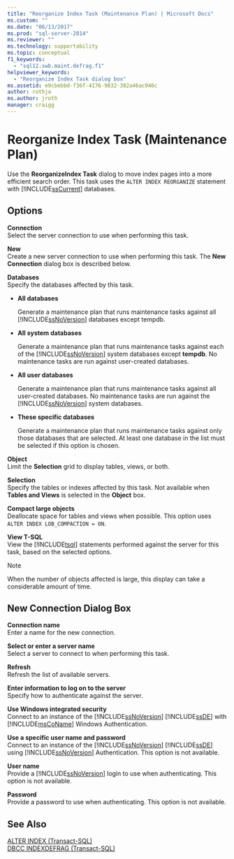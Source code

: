 ```yaml
---
title: "Reorganize Index Task (Maintenance Plan) | Microsoft Docs"
ms.custom: ""
ms.date: "06/13/2017"
ms.prod: "sql-server-2014"
ms.reviewer: ""
ms.technology: supportability
ms.topic: conceptual
f1_keywords: 
  - "sql12.swb.maint.defrag.f1"
helpviewer_keywords: 
  - "Reorganize Index Task dialog box"
ms.assetid: e9cbebbd-f36f-4176-9832-382a46ac946c
author: rothja
ms.author: jroth
manager: craigg
---
```

# Reorganize Index Task (Maintenance Plan)
  Use the **ReorganizeIndex Task** dialog to move index pages into a more efficient search order. This task uses the `ALTER INDEX REORGANIZE` statement with [!INCLUDE[ssCurrent](../../includes/sscurrent-md.md)] databases.  
  
## Options  
 **Connection**  
 Select the server connection to use when performing this task.  
  
 **New**  
 Create a new server connection to use when performing this task. The **New Connection** dialog box is described below.  
  
 **Databases**  
 Specify the databases affected by this task.  
  
-   **All databases**  
  
     Generate a maintenance plan that runs maintenance tasks against all [!INCLUDE[ssNoVersion](../../includes/ssnoversion-md.md)] databases except tempdb.  
  
-   **All system databases**  
  
     Generate a maintenance plan that runs maintenance tasks against each of the [!INCLUDE[ssNoVersion](../../includes/ssnoversion-md.md)] system databases except **tempdb**. No maintenance tasks are run against user-created databases.  
  
-   **All user databases**  
  
     Generate a maintenance plan that runs maintenance tasks against all user-created databases. No maintenance tasks are run against the [!INCLUDE[ssNoVersion](../../includes/ssnoversion-md.md)] system databases.  
  
-   **These specific databases**  
  
     Generate a maintenance plan that runs maintenance tasks against only those databases that are selected. At least one database in the list must be selected if this option is chosen.  
  
 **Object**  
 Limit the **Selection** grid to display tables, views, or both.  
  
 **Selection**  
 Specify the tables or indexes affected by this task. Not available when **Tables and Views** is selected in the **Object** box.  
  
 **Compact large objects**  
 Deallocate space for tables and views when possible. This option uses `ALTER INDEX LOB_COMPACTION = ON`.  
  
 **View T-SQL**  
 View the [!INCLUDE[tsql](../../includes/tsql-md.md)] statements performed against the server for this task, based on the selected options.  
  
> [!NOTE]  
>  When the number of objects affected is large, this display can take a considerable amount of time.  
  
## New Connection Dialog Box  
 **Connection name**  
 Enter a name for the new connection.  
  
 **Select or enter a server name**  
 Select a server to connect to when performing this task.  
  
 **Refresh**  
 Refresh the list of available servers.  
  
 **Enter information to log on to the server**  
 Specify how to authenticate against the server.  
  
 **Use Windows integrated security**  
 Connect to an instance of the [!INCLUDE[ssNoVersion](../../includes/ssnoversion-md.md)] [!INCLUDE[ssDE](../../includes/ssde-md.md)] with [!INCLUDE[msCoName](../../includes/msconame-md.md)] Windows Authentication.  
  
 **Use a specific user name and password**  
 Connect to an instance of the [!INCLUDE[ssNoVersion](../../includes/ssnoversion-md.md)] [!INCLUDE[ssDE](../../includes/ssde-md.md)] using [!INCLUDE[ssNoVersion](../../includes/ssnoversion-md.md)] Authentication. This option is not available.  
  
 **User name**  
 Provide a [!INCLUDE[ssNoVersion](../../includes/ssnoversion-md.md)] login to use when authenticating. This option is not available.  
  
 **Password**  
 Provide a password to use when authenticating. This option is not available.  
  
## See Also  
 [ALTER INDEX &#40;Transact-SQL&#41;](/sql/t-sql/statements/alter-index-transact-sql)   
 [DBCC INDEXDEFRAG &#40;Transact-SQL&#41;](/sql/t-sql/database-console-commands/dbcc-indexdefrag-transact-sql)  
  
  

